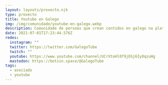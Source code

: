 ```yaml
---
layout: layouts/proxecto.njk
type: proxecto
title: Youtube en Galego
img: /img/comunidade/youtube-en-galego.webp
description: Comunidade de persoas que crean contidos en galego na plataforma de YouTube. Sigue a nosa canle de twitter, promociona o contido na nosa lingua e non dubides en nos falar.
date: 2021-07-01T17:23:44.576Z
redes:
  instagram: ""
  twitter: https://twitter.com/GalegoTube
  twitch: ""
  youtube: https://www.youtube.com/channel/UCrXtoHl0f9jEGj6IyOqzuHg
  mastodon: https://botsin.space/@GalegoTube
tags:
  - asociado
  - youtube
---
```

